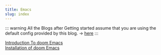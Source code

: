 ```yaml
---
title: Emacs 
slug: index
---
```


::: warning
All the Blogs after Getting started assume that you are using the default config provided by this blog. -> [here](Installtion/example.zip)
:::

[Introduction To doom Emacs](./Introduction)  
[Installation of doom Emacs](./Installation)  
